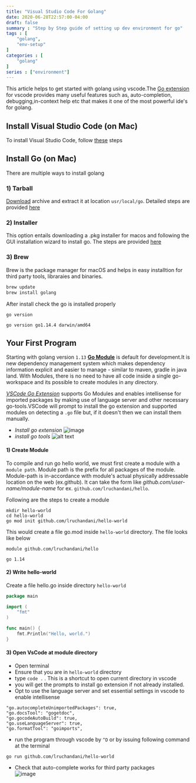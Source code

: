 ```yaml
---
title: "Visual Studio Code For Golang"
date: 2020-06-28T22:57:00-04:00
draft: false
summary : "Step by Step guide of setting up dev environment for go"
tags : [
    "golang",
    "env-setup"
]
categories : [
    "golang"
]
series : ["environment"]
---
```

This article helps to get started with golang using vscode.The [Go extension](https://code.visualstudio.com/docs/languages/go) for vscode provides many useful features such as, auto-completion, debugging,in-context help etc that makes it one of the most powerful ide's for golang. 

## Install Visual Studio Code (on Mac)
To install Visual Studio Code, follow [these](https://code.visualstudio.com/docs/setup/mac) steps  

## Install Go (on Mac)
There are multiple ways to install golang
### 1) Tarball  
[Download](https://golang.org/dl/) archive and extract it at location  `usr/local/go`. 
Detailed steps are provided [here](https://golang.org/doc/install#tarball) 
### 2) Installer  
This option entails downloading a .pkg installer for macos and following the GUI installation wizard to install go.
The steps are provided [here](https://golang.org/doc/install#macos) 
### 3) Brew  
Brew is the package manager for macOS and helps in easy installtion for third party tools, libraraies and binaries.
```bash
brew update
brew install golang
```
After install check the go is installed properly 
```
go version

go version go1.14.4 darwin/amd64
```

## Your First Program

Starting with golang version `1.13` **[Go Module](https://blog.golang.org/using-go-modules)** is default for development.It is new dependency management system which makes dependency information explicit and easier to manage - similar to maven, gradle in java land. With Modules, there is no need to have all code inside a single go-workspace and its possible to create modules in any directory.

*[VSCode Go Extension](https://code.visualstudio.com/docs/languages/go)* supports Go Modules and enables intellisense for imported packages by making use of language server and other necessary go-tools.VSCode will prompt to install the go extension and supported modules on detecting a `.go` file but, if it doesn't then we can install them manually.
- *Install go extension*
![image](/images/go-extension.png)
- *install go tools*
![alt text](/images/go-tools.png)

#### 1) Create Module
To compile and run go hello world, we must first create a module with a `module path`. Module path is the prefix for all packages of the module. Module-path is  in-accordance with  module's actual physically addressable location on the web (ex.github). It can take the form like  *github.com/user-name/module-name*  for ex. `github.com/lruchandani/hello`.

Following are the steps to create a module

```
mkdir hello-world
cd hello-world
go mod init github.com/lruchandani/hello-world
```
This would create a file go.mod inside `hello-world` directory. The file looks like below 
```
module github.com/lruchandani/hello

go 1.14
```
#### 2) Write hello-world 
Create a file hello.go inside directory `hello-world` 
```go
package main

import (
	"fmt"
)

func main() {
	fmt.Println("Hello, world.")
}
```
#### 3) Open VsCode at module directory
* Open terminal
* Ensure that you are in `hello-world` directory
* type `code .` . This is a shortcut to open current directory in vscode
* you will get the prompts to install go extension if not already installed.
* Opt to use the language server and set essential settings in vscode to enable intellisense
```
"go.autocompleteUnimportedPackages": true,
"go.docsTool": "gogetdoc",
"go.gocodeAutoBuild": true,
"go.useLanguageServer": true,
"go.formatTool": "goimports",
```
* run the program through vscode by  `^D` or by issuing following command at the terminal
```
go run github.com/lruchandani/hello-world
```
* Check that auto-complete works for third party packages  
![image](/images/go-intellisense.png)




